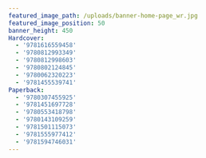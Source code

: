 ```yaml
---
featured_image_path: /uploads/banner-home-page_wr.jpg
featured_image_position: 50
banner_height: 450
Hardcover:
  - '9781616559458'
  - '9780812993349'
  - '9780812998603'
  - '9780802124845'
  - '9780062320223'
  - '9781455539741'
Paperback:
  - '9780307455925'
  - '9781451697728'
  - '9780553418798'
  - '9780143109259'
  - '9781501115073'
  - '9781555977412'
  - '9781594746031'
---
```



